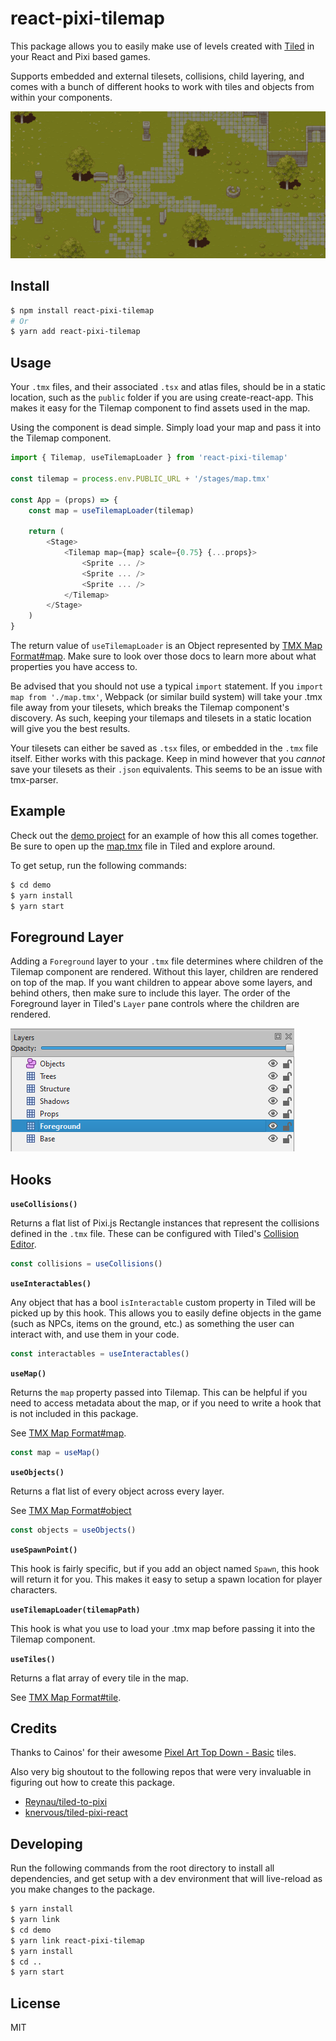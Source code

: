 # react-pixi-tilemap

This package allows you to easily make use of levels created with [Tiled](https://www.mapeditor.org/) in your React and Pixi based games.

Supports embedded and external tilesets, collisions, child layering, and comes with a bunch of different hooks to work with tiles and objects from within your components.

![Screenshot of the demo map](img/example.png)

## Install

```sh
$ npm install react-pixi-tilemap
# Or
$ yarn add react-pixi-tilemap
```

## Usage

Your `.tmx` files, and their associated `.tsx` and atlas files, should be in a static location, such as the `public` folder if you are using create-react-app. This makes it easy for the Tilemap component to find assets used in the map.

Using the component is dead simple. Simply load your map and pass it into the Tilemap component.

```js
import { Tilemap, useTilemapLoader } from 'react-pixi-tilemap'

const tilemap = process.env.PUBLIC_URL + '/stages/map.tmx'

const App = (props) => {
    const map = useTilemapLoader(tilemap)

    return (
        <Stage>
            <Tilemap map={map} scale={0.75} {...props}>
                <Sprite ... />
                <Sprite ... />
                <Sprite ... />
            </Tilemap>
        </Stage>
    )
}
```

The return value of `useTilemapLoader` is an Object represented by [TMX Map Format#map](https://doc.mapeditor.org/en/stable/reference/tmx-map-format/#map). Make sure to look over those docs to learn more about what properties you have access to.

Be advised that you should not use a typical `import` statement. If you `import map from './map.tmx'`, Webpack (or similar build system) will take your .tmx file away from your tilesets, which breaks the Tilemap component's discovery. As such, keeping your tilemaps and tilesets in a static location will give you the best results.

Your tilesets can either be saved as `.tsx` files, or embedded in the `.tmx` file itself. Either works with this package. Keep in mind however that you _cannot_ save your tilesets as their `.json` equivalents. This seems to be an issue with tmx-parser.

## Example

Check out the [demo project](demo) for an example of how this all comes together. Be sure to open up the [map.tmx]() file in Tiled and explore around.

To get setup, run the following commands:

```sh
$ cd demo
$ yarn install
$ yarn start
```

## Foreground Layer

Adding a `Foreground` layer to your `.tmx` file determines where children of the Tilemap component are rendered. Without this layer, children are rendered on top of the map. If you want children to appear above some layers, and behind others, then make sure to include this layer. The order of the Foreground layer in Tiled's `Layer` pane controls where the children are rendered.

![Screenshot of the Layers pane in Tiled](img/layers-pane.png)

## Hooks

**`useCollisions()`**

Returns a flat list of Pixi.js Rectangle instances that represent the collisions defined in the `.tmx` file. These can be configured with Tiled's [Collision Editor](https://doc.mapeditor.org/en/stable/manual/editing-tilesets/#tile-collision-editor).

```js
const collisions = useCollisions()
```

**`useInteractables()`**

Any object that has a bool `isInteractable` custom property in Tiled will be picked up by this hook. This allows you to easily define objects in the game (such as NPCs, items on the ground, etc.) as something the user can interact with, and use them in your code.

```js
const interactables = useInteractables()
```

**`useMap()`**

Returns the `map` property passed into Tilemap. This can be helpful if you need to access metadata about the map, or if you need to write a hook that is not included in this package.

See [TMX Map Format#map](https://doc.mapeditor.org/en/stable/reference/tmx-map-format/#map).

```js
const map = useMap()
```

**`useObjects()`**

Returns a flat list of every object across every layer.

See [TMX Map Format#object](https://doc.mapeditor.org/en/stable/reference/tmx-map-format/#object)

```js
const objects = useObjects()
```

**`useSpawnPoint()`**

This hook is fairly specific, but if you add an object named `Spawn`, this hook will return it for you. This makes it easy to setup a spawn location for player characters.

**`useTilemapLoader(tilemapPath)`**

This hook is what you use to load your .tmx map before passing it into the Tilemap component.

**`useTiles()`**

Returns a flat array of every tile in the map.

See [TMX Map Format#tile](https://doc.mapeditor.org/en/stable/reference/tmx-map-format/#tile).

## Credits

Thanks to Cainos' for their awesome [Pixel Art Top Down - Basic](https://cainos.itch.io/pixel-art-top-down-basic) tiles.

Also very big shoutout to the following repos that were very invaluable in figuring out how to create this package.

- [Reynau/tiled-to-pixi](https://github.com/Reynau/tiled-to-pixi)
- [knervous/tiled-pixi-react](https://github.com/knervous/tiled-pixi-react)

## Developing

Run the following commands from the root directory to install all dependencies, and get setup with a dev environment that will live-reload as you make changes to the package.

```sh
$ yarn install
$ yarn link
$ cd demo
$ yarn link react-pixi-tilemap
$ yarn install
$ cd ..
$ yarn start
```
## License

MIT
